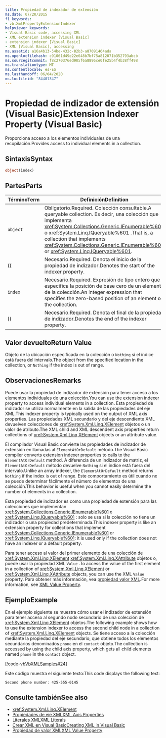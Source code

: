 ```yaml
---
title: Propiedad de indexador de extensión
ms.date: 07/20/2015
f1_keywords:
- vb.XmlPropertyExtensionIndexer
helpviewer_keywords:
- Visual Basic code, accessing XML
- XML extension indexer [Visual Basic]
- extension indexer [Visual Basic]
- XML [Visual Basic], accessing
ms.assetid: a16a4b13-54be-432c-82b3-a87091464ada
ms.openlocfilehash: c91061d49e22e648b7bf75a812071b352793abcb
ms.sourcegitcommit: f8c270376ed905f6a8896ce0fe25b4f4b38ff498
ms.translationtype: MT
ms.contentlocale: es-ES
ms.lasthandoff: 06/04/2020
ms.locfileid: "84401347"
---
```

# <a name="extension-indexer-property-visual-basic"></a><span data-ttu-id="af429-102">Propiedad de indizador de extensión (Visual Basic)</span><span class="sxs-lookup"><span data-stu-id="af429-102">Extension Indexer Property (Visual Basic)</span></span>
<span data-ttu-id="af429-103">Proporciona acceso a los elementos individuales de una recopilación.</span><span class="sxs-lookup"><span data-stu-id="af429-103">Provides access to individual elements in a collection.</span></span>  
  
## <a name="syntax"></a><span data-ttu-id="af429-104">Sintaxis</span><span class="sxs-lookup"><span data-stu-id="af429-104">Syntax</span></span>  
  
```vb  
object(index)  
```  
  
## <a name="parts"></a><span data-ttu-id="af429-105">Partes</span><span class="sxs-lookup"><span data-stu-id="af429-105">Parts</span></span>  
  
|<span data-ttu-id="af429-106">Término</span><span class="sxs-lookup"><span data-stu-id="af429-106">Term</span></span>|<span data-ttu-id="af429-107">Definición</span><span class="sxs-lookup"><span data-stu-id="af429-107">Definition</span></span>|  
|---|---|  
|`object`|<span data-ttu-id="af429-108">Obligatorio.</span><span class="sxs-lookup"><span data-stu-id="af429-108">Required.</span></span> <span data-ttu-id="af429-109">Colección consultable.</span><span class="sxs-lookup"><span data-stu-id="af429-109">A queryable collection.</span></span> <span data-ttu-id="af429-110">Es decir, una colección que implementa <xref:System.Collections.Generic.IEnumerable%601> o <xref:System.Linq.IQueryable%601> .</span><span class="sxs-lookup"><span data-stu-id="af429-110">That is, a collection that implements <xref:System.Collections.Generic.IEnumerable%601> or <xref:System.Linq.IQueryable%601>.</span></span>|  
|<span data-ttu-id="af429-111">(</span><span class="sxs-lookup"><span data-stu-id="af429-111">(</span></span>|<span data-ttu-id="af429-112">Necesario.</span><span class="sxs-lookup"><span data-stu-id="af429-112">Required.</span></span> <span data-ttu-id="af429-113">Denota el inicio de la propiedad de indizador.</span><span class="sxs-lookup"><span data-stu-id="af429-113">Denotes the start of the indexer property.</span></span>|  
|`index`|<span data-ttu-id="af429-114">Necesario.</span><span class="sxs-lookup"><span data-stu-id="af429-114">Required.</span></span> <span data-ttu-id="af429-115">Expresión de tipo entero que especifica la posición de base cero de un elemento de la colección.</span><span class="sxs-lookup"><span data-stu-id="af429-115">An integer expression that specifies the zero-based position of an element of the collection.</span></span>|  
|<span data-ttu-id="af429-116">)</span><span class="sxs-lookup"><span data-stu-id="af429-116">)</span></span>|<span data-ttu-id="af429-117">Necesario.</span><span class="sxs-lookup"><span data-stu-id="af429-117">Required.</span></span> <span data-ttu-id="af429-118">Denota el final de la propiedad de indizador.</span><span class="sxs-lookup"><span data-stu-id="af429-118">Denotes the end of the indexer property.</span></span>|  
  
## <a name="return-value"></a><span data-ttu-id="af429-119">Valor devuelto</span><span class="sxs-lookup"><span data-stu-id="af429-119">Return Value</span></span>  
 <span data-ttu-id="af429-120">Objeto de la ubicación especificada en la colección o `Nothing` si el índice está fuera del intervalo.</span><span class="sxs-lookup"><span data-stu-id="af429-120">The object from the specified location in the collection, or `Nothing` if the index is out of range.</span></span>  
  
## <a name="remarks"></a><span data-ttu-id="af429-121">Observaciones</span><span class="sxs-lookup"><span data-stu-id="af429-121">Remarks</span></span>  
 <span data-ttu-id="af429-122">Puede usar la propiedad de indizador de extensión para tener acceso a los elementos individuales de una colección.</span><span class="sxs-lookup"><span data-stu-id="af429-122">You can use the extension indexer property to access individual elements in a collection.</span></span> <span data-ttu-id="af429-123">Esta propiedad de indizador se utiliza normalmente en la salida de las propiedades del eje XML.</span><span class="sxs-lookup"><span data-stu-id="af429-123">This indexer property is typically used on the output of XML axis properties.</span></span> <span data-ttu-id="af429-124">Las propiedades XML secundario y del eje descendiente XML devuelven colecciones de <xref:System.Xml.Linq.XElement> objetos o un valor de atributo.</span><span class="sxs-lookup"><span data-stu-id="af429-124">The XML child and XML descendent axis properties return collections of <xref:System.Xml.Linq.XElement> objects or an attribute value.</span></span>  
  
 <span data-ttu-id="af429-125">El compilador Visual Basic convierte las propiedades de indizador de extensión en llamadas al `ElementAtOrDefault` método.</span><span class="sxs-lookup"><span data-stu-id="af429-125">The Visual Basic compiler converts extension indexer properties to calls to the `ElementAtOrDefault` method.</span></span> <span data-ttu-id="af429-126">A diferencia de un indizador de matriz, el `ElementAtOrDefault` método devuelve `Nothing` si el índice está fuera del intervalo.</span><span class="sxs-lookup"><span data-stu-id="af429-126">Unlike an array indexer, the `ElementAtOrDefault` method returns `Nothing` if the index is out of range.</span></span> <span data-ttu-id="af429-127">Este comportamiento es útil cuando no se puede determinar fácilmente el número de elementos de una colección.</span><span class="sxs-lookup"><span data-stu-id="af429-127">This behavior is useful when you cannot easily determine the number of elements in a collection.</span></span>  
  
 <span data-ttu-id="af429-128">Esta propiedad de indizador es como una propiedad de extensión para las colecciones que implementan <xref:System.Collections.Generic.IEnumerable%601> o <xref:System.Linq.IQueryable%601> : solo se usa si la colección no tiene un indizador o una propiedad predeterminada.</span><span class="sxs-lookup"><span data-stu-id="af429-128">This indexer property is like an extension property for collections that implement <xref:System.Collections.Generic.IEnumerable%601> or <xref:System.Linq.IQueryable%601>: it is used only if the collection does not have an indexer or a default property.</span></span>  
  
 <span data-ttu-id="af429-129">Para tener acceso al valor del primer elemento de una colección de <xref:System.Xml.Linq.XElement> <xref:System.Xml.Linq.XAttribute> objetos o, puede usar la propiedad XML `Value` .</span><span class="sxs-lookup"><span data-stu-id="af429-129">To access the value of the first element in a collection of <xref:System.Xml.Linq.XElement> or <xref:System.Xml.Linq.XAttribute> objects, you can use the XML `Value` property.</span></span> <span data-ttu-id="af429-130">Para obtener más información, vea [propiedad valor XML](xml-value-property.md).</span><span class="sxs-lookup"><span data-stu-id="af429-130">For more information, see [XML Value Property](xml-value-property.md).</span></span>  
  
## <a name="example"></a><span data-ttu-id="af429-131">Ejemplo</span><span class="sxs-lookup"><span data-stu-id="af429-131">Example</span></span>  
 <span data-ttu-id="af429-132">En el ejemplo siguiente se muestra cómo usar el indizador de extensión para tener acceso al segundo nodo secundario de una colección de <xref:System.Xml.Linq.XElement> objetos.</span><span class="sxs-lookup"><span data-stu-id="af429-132">The following example shows how to use the extension indexer to access the second child node in a collection of <xref:System.Xml.Linq.XElement> objects.</span></span> <span data-ttu-id="af429-133">Se tiene acceso a la colección mediante la propiedad del eje secundario, que obtiene todos los elementos secundarios denominados `phone` en el `contact` objeto.</span><span class="sxs-lookup"><span data-stu-id="af429-133">The collection is accessed by using the child axis property, which gets all child elements named `phone` in the `contact` object.</span></span>  
  
 [!code-vb[VbXMLSamples#24](~/samples/snippets/visualbasic/VS_Snippets_VBCSharp/VbXMLSamples/VB/XMLSamples11.vb#24)]  
  
 <span data-ttu-id="af429-134">Este código muestra el siguiente texto:</span><span class="sxs-lookup"><span data-stu-id="af429-134">This code displays the following text:</span></span>  
  
 `Second phone number: 425-555-0145`  
  
## <a name="see-also"></a><span data-ttu-id="af429-135">Consulte también</span><span class="sxs-lookup"><span data-stu-id="af429-135">See also</span></span>

- <xref:System.Xml.Linq.XElement>
- [<span data-ttu-id="af429-136">Propiedades de eje XML</span><span class="sxs-lookup"><span data-stu-id="af429-136">XML Axis Properties</span></span>](index.md)
- [<span data-ttu-id="af429-137">Literales XML</span><span class="sxs-lookup"><span data-stu-id="af429-137">XML Literals</span></span>](../xml-literals/index.md)
- [<span data-ttu-id="af429-138">Crear XML en Visual Basic</span><span class="sxs-lookup"><span data-stu-id="af429-138">Creating XML in Visual Basic</span></span>](../../programming-guide/language-features/xml/creating-xml.md)
- [<span data-ttu-id="af429-139">Propiedad de valor XML</span><span class="sxs-lookup"><span data-stu-id="af429-139">XML Value Property</span></span>](xml-value-property.md)
